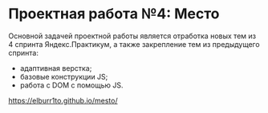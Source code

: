 # Проектная работа №4: Место

Основной задачей проектной работы является отработка новых тем из 4 спринта Яндекс.Практикум, а также закрепление тем из предыдущего спринта:

* адаптивная верстка;
* базовые конструкции JS;
* работа с DOM с помощью JS.

https://elburr1to.github.io/mesto/